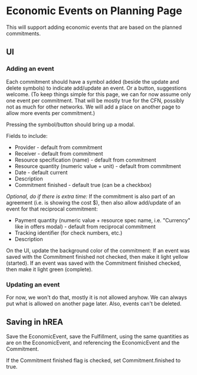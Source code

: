 # Economic Events on Planning Page

This will support adding economic events that are based on the planned commitments.

## UI

### Adding an event

Each commitment should have a symbol added (beside the update and delete symbols) to indicate add/update an event.  Or a button, suggestions welcome.  (To keep things simple for this page, we can for now assume only one event per commitment.  That will be mostly true for the CFN, possibly not as much for other networks.  We will add a place on another page to allow more events per commitment.)

Pressing the symbol/button should bring up a modal.

Fields to include:

* Provider - default from commitment
* Receiver - default from commitment
* Resource specification (name) - default from commitment
* Resource quantity (numeric value + unit) - default from commitment
* Date - default current
* Description
* Commitment finished - default true (can be a checkbox)

*Optional, do if there is extra time:* If the commitment is also part of an agreement (i.e. is showing the cost $), then also allow add/update of an event for that reciprocal commitment:

* Payment quantity (numeric value + resource spec name, i.e. "Currency" like in offers modal) - default from reciprocal commitment
* Tracking identifier (for check numbers, etc.)
* Description

On the UI, update the background color of the commitment:  If an event was saved with the Commitment finished not checked, then make it light yellow (started).  If an event was saved with the Commitment finished checked, then make it light green (complete).

### Updating an event

For now, we won't do that, mostly it is not allowed anyhow.  We can always put what is allowed on another page later.  Also, events can't be deleted.

## Saving in hREA

Save the EconomicEvent, save the Fulfillment, using the same quantities as are on the EconomicEvent, and referencing the EconomicEvent and the Commitment.

If the Commitment finished flag is checked, set Commitment.finished to true.
